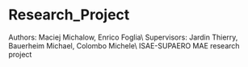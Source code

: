 # Research_Project
Authors: Maciej Michalow, Enrico Foglia\\
Supervisors: Jardin Thierry, Bauerheim Michael, Colombo Michele\\
ISAE-SUPAERO MAE research  project
